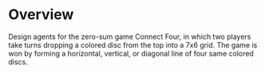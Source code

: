 # Overview

Design agents for the zero-sum game Connect Four, in which two players take turns dropping a colored disc from the top into a 7x6 grid. The game is won by forming a horizontal, vertical, or diagonal line of four same colored discs.
